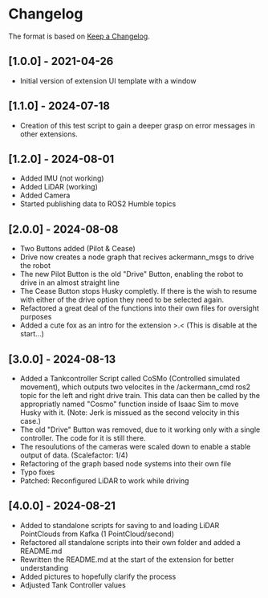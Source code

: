 # Changelog

The format is based on [Keep a Changelog](https://keepachangelog.com/en/1.0.0/).


## [1.0.0] - 2021-04-26
- Initial version of extension UI template with a window

## [1.1.0] - 2024-07-18
- Creation of this test script to gain a deeper grasp on error messages in other extensions.

## [1.2.0] - 2024-08-01
- Added IMU (not working)
- Added LiDAR (working)
- Added Camera
- Started publishing data to ROS2 Humble topics

## [2.0.0] - 2024-08-08
- Two Buttons added (Pilot & Cease)
- Drive now creates a node graph that recives ackermann_msgs to drive the robot
- The new Pilot Button is the old "Drive" Button, enabling the robot to drive in an almost straight line
- The Cease Button stops Husky completly. If there is the wish to resume with either of the drive option they need
to be selected again.
- Refactored a great deal of the functions into their own files for oversight purposes
- Added a cute fox as an intro for the extension >.< (This is disable at the start...)

## [3.0.0] - 2024-08-13
- Added a Tankcontroller Script called CoSMo (Controlled simulated movement), which outputs two velocites in the 
/ackermann_cmd ros2 topic for the left and right drive train. This data can then be called by the appropriatly named
"Cosmo" function inside of Isaac Sim to move Husky with it. (Note: Jerk is missued as the second velocity in this case.)
- The old "Drive" Button was removed, due to it working only with a single controller. The code for it is still there.
- The resoulutions of the cameras were scaled down to enable a stable output of data. (Scalefactor: 1/4)
- Refactoring of the graph based node systems into their own file
- Typo fixes
- Patched: Reconfigured LiDAR to work while driving

## [4.0.0] - 2024-08-21
- Added to standalone scripts for saving to and loading LiDAR PointClouds from Kafka (1 PointCloud/second)
- Refactored all standalone scripts into their own folder and added a README.md
- Rewritten the README.md at the start of the extension for better understanding
- Added pictures to hopefully clarify the process
- Adjusted Tank Controller values
